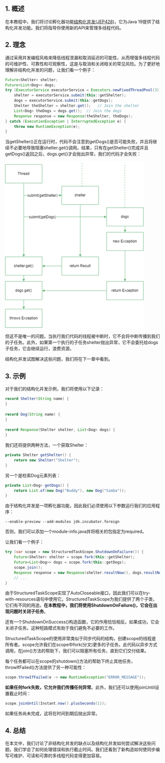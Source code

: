 ## 1. 概述

在本教程中，我们将讨论孵化器功能[结构化并发(JEP428)](https://openjdk.org/jeps/428)，它为Java 19提供了结构化并发功能。我们将指导你使用新的API来管理多线程代码。

## 2. 理念

通过采用并发编程风格来降低线程泄漏和取消延迟的可能性，从而增强多线程代码的可维护性、可靠性和可观察性，这是与取消和关闭相关的常见风险。为了更好地理解非结构化并发的问题，让我们看一个例子：

```java
Future<Shelter> shelter;
Future<List<Dog>> dogs;
try (ExecutorService executorService = Executors.newFixedThreadPool(3)) {
    shelter = executorService.submit(this::getShelter);
    dogs = executorService.submit(this::getDogs);
    Shelter theShelter = shelter.get();   // Join the shelter
    List<Dog> theDogs = dogs.get();  // Join the dogs
    Response response = new Response(theShelter, theDogs);
} catch (ExecutionException | InterruptedException e) {
    throw new RuntimeException(e);
}
```

当getShelter()正在运行时，代码不会注意到getDogs()是否可能失败，并且将继续不必要地导致阻塞shelter.get()调用。结果，只有在getShelter()完成并且getDogs()返回之后，dogs.get()才会抛出异常，我们的代码才会失败：

<img src="../assets/img.png">

但这不是唯一的问题。当执行我们代码的线程被中断时，它不会将中断传播到我们的子任务。此外，如果第一个执行的子任务shelter抛出异常，它不会委托给dogs子任务，它会继续运行，浪费资源。

结构化并发试图解决这些问题，我们将在下一章中看到。

## 3. 示例

对于我们的结构化并发示例，我们将使用以下记录：

```java
record Shelter(String name) {
}

record Dog(String name) {
}

record Response(Shelter shelter, List<Dog> dogs) {
}
```

我们还将提供两种方法，一个获取Shelter：

```java
private Shelter getShelter() {
    return new Shelter("Shelter");
}
```

另一个是检索Dog元素列表：

```java
private List<Dog> getDogs() {
    return List.of(new Dog("Buddy"), new Dog("Simba"));
}
```

由于结构化并发是一项孵化器功能，因此我们必须使用以下参数运行我们的应用程序：

```shell
--enable-preview --add-modules jdk.incubator.foreign
```

否则，我们可以添加一个module-info.java并将相关的包指定为required。

让我们看一个例子：

```java
try (var scope = new StructuredTaskScope.ShutdownOnFailure()) {
    Future<Shelter> shelter = scope.fork(this::getShelter);
    Future<List<Dog>> dogs = scope.fork(this::getDogs);
    scope.join();
    Response response = new Response(shelter.resultNow(), dogs.resultNow());
    // ...
}
```

由于StructuredTaskScope实现了AutoCloseable接口，因此我们可以在try-with-resources语句中使用它。StructuredTaskScope为我们提供了两个子类，它们有不同的用途。**在本教程中，我们将使用ShutdownOnFailure()，它会在出现问题时关闭子任务**。

还有一个ShutdownOnSuccess()构造函数，它的作用恰恰相反。如果成功，它会关闭子任务。这种短路模式有助于我们避免不必要的工作。

StructuredTaskScope的使用非常类似于同步代码的结构，创建scope的线程是所有者。scope允许我们在scope中fork(分叉)更多的子任务。此代码以异步方式调用，在join()方法的帮助下，我们可以阻塞所有任务，直到它们交付结果。

每个任务都可以在scope的shutdown()方法的帮助下终止其他任务，throwIfFailed()方法提供了另一种可能性：

```java
scope.throwIfFailed(e -> new RuntimeException("ERROR_MESSAGE"));
```

**如果任何fork失败，它允许我们传播任何异常**。此外，我们还可以使用joinUntil设置截止时间：

```java
scope.joinUntil(Instant.now().plusSeconds(1));
```

如果任务尚未完成，这将在时间到期后抛出异常。

## 4. 总结

在本文中，我们讨论了非结构化并发的缺点以及结构化并发如何尝试解决这些问题。我们学会了如何处理错误和执行截止时间。我们还看到了新构造如何使同步编写可维护、可读和可靠的多线程代码变得更加容易。